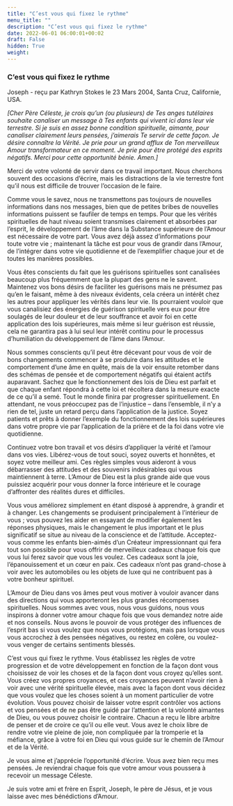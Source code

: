 ```yaml
---
title: "C’est vous qui fixez le rythme"
menu_title: ""
description: "C’est vous qui fixez le rythme"
date: 2022-06-01 06:00:01+00:02
draft: False
hidden: True
weight:
---
```

### C’est vous qui fixez le rythme

Joseph - reçu par Kathryn Stokes le 23 Mars 2004, Santa Cruz, Californie, USA.

*[Cher Père Céleste, je crois qu’un (ou plusieurs) de Tes anges tutélaires souhaite canaliser un message à Tes enfants qui vivent ici dans leur vie terrestre. Si je suis en assez bonne condition spirituelle, aimante, pour canaliser clairement leurs pensées, j’aimerais Te servir de cette façon. Je désire connaître la Vérité. Je prie pour un grand afflux de Ton merveilleux Amour transformateur en ce moment. Je prie pour être protégé des esprits négatifs. Merci pour cette opportunité bénie. Amen.]*

Merci de votre volonté de servir dans ce travail important. Nous cherchons souvent des occasions d’écrire, mais les distractions de la vie terrestre font qu’il nous est difficile de trouver l’occasion de le faire. 

Comme vous le savez, nous ne transmettons pas toujours de nouvelles informations dans nos messages, bien que de petites bribes de nouvelles informations puissent se faufiler de temps en temps. Pour que les vérités spirituelles de haut niveau soient transmises clairement et absorbées par l’esprit, le développement de l’âme dans la Substance supérieure de l’Amour est nécessaire de votre part. Vous avez déjà assez d’informations pour toute votre vie ; maintenant la tâche est pour vous de grandir dans l’Amour, de l’intégrer dans votre vie quotidienne et de l’exemplifier chaque jour et de toutes les manières possibles.

Vous êtes conscients du fait que les guérisons spirituelles sont canalisées beaucoup plus fréquemment que la plupart des gens ne le savent. Maintenez vos bons désirs de faciliter les guérisons mais ne présumez pas qu’en le faisant, même à des niveaux évidents, cela créera un intérêt chez les autres pour appliquer les vérités dans leur vie. Ils pourraient vouloir que vous canalisiez des énergies de guérison spirituelle vers eux pour être soulagés de leur douleur et de leur souffrance et avoir foi en cette application des lois supérieures, mais même si leur guérison est réussie, cela ne garantira pas à lui seul leur intérêt continu pour le processus d’humiliation du développement de l’âme dans l’Amour.

Nous sommes conscients qu’il peut être décevant pour vous de voir de bons changements commencer à se produire dans les attitudes et le comportement d’une âme en quête, mais de la voir ensuite retomber dans des schémas de pensée et de comportement négatifs qui étaient actifs auparavant. Sachez que le fonctionnement des lois de Dieu est parfait et que chaque enfant répondra à cette loi et récoltera dans la mesure exacte de ce qu’il a semé. Tout le monde finira par progresser spirituellement. En attendant, ne vous préoccupez pas de l’injustice – dans l’ensemble, il n’y a rien de tel, juste un retard perçu dans l’application de la justice. Soyez patients et prêts à donner l’exemple du fonctionnement des lois supérieures dans votre propre vie par l’application de la prière et de la foi dans votre vie quotidienne.

Continuez votre bon travail et vos désirs d’appliquer la vérité et l’amour dans vos vies. Libérez-vous de tout souci, soyez ouverts et honnêtes, et soyez votre meilleur ami. Ces règles simples vous aideront à vous débarrasser des attitudes et des souvenirs indésirables qui vous maintiennent à terre. L’Amour de Dieu est la plus grande aide que vous puissiez acquérir pour vous donner la force intérieure et le courage d’affronter des réalités dures et difficiles.

Vous vous améliorez simplement en étant disposé à apprendre, à grandir et à changer. Les changements se produisent principalement à l’intérieur de vous ; vous pouvez les aider en essayant de modifier également les réponses physiques, mais le changement le plus important et le plus significatif se situe au niveau de la conscience et de l’attitude. Acceptez-vous comme les enfants bien-aimés d’un Créateur impressionnant qui fera tout son possible pour vous offrir de merveilleux cadeaux chaque fois que vous lui ferez savoir que vous les voulez. Ces cadeaux sont la joie, l’épanouissement et un cœur en paix. Ces cadeaux n’ont pas grand-chose à voir avec les automobiles ou les objets de luxe qui ne contribuent pas à votre bonheur spirituel.

L’Amour de Dieu dans vos âmes peut vous motiver à vouloir avancer dans des directions qui vous apporteront les plus grandes récompenses spirituelles. Nous sommes avec vous, nous vous guidons, nous vous inspirons à donner votre amour chaque fois que vous demandez notre aide et nos conseils. Nous avons le pouvoir de vous protéger des influences de l’esprit bas si vous voulez que nous vous protégions, mais pas lorsque vous vous accrochez à des pensées négatives, ou restez en colère, ou voulez-vous venger de certains sentiments blessés.

C’est vous qui fixez le rythme. Vous établissez les règles de votre progression et de votre développement en fonction de la façon dont vous choisissez de voir les choses et de la façon dont vous croyez qu’elles sont. Vous créez vos propres croyances, et ces croyances peuvent n’avoir rien à voir avec une vérité spirituelle élevée, mais avec la façon dont vous décidez que vous voulez que les choses soient à un moment particulier de votre évolution. Vous pouvez choisir de laisser votre esprit contrôler vos actions et vos pensées et de ne pas être guidé par l’attention et la volonté aimantes de Dieu, ou vous pouvez choisir le contraire. Chacun a reçu le libre arbitre de penser et de croire ce qu’il ou elle veut. Vous avez le choix libre de rendre votre vie pleine de joie, non compliquée par la tromperie et la méfiance, grâce à votre foi en Dieu qui vous guide sur le chemin de l’Amour et de la Vérité.

Je vous aime et j’apprécie l’opportunité d’écrire. Vous avez bien reçu mes pensées. Je reviendrai chaque fois que votre amour vous poussera à recevoir un message Céleste.

Je suis votre ami et frère en Esprit, Joseph, le père de Jésus, et je vous laisse avec mes bénédictions d’Amour.